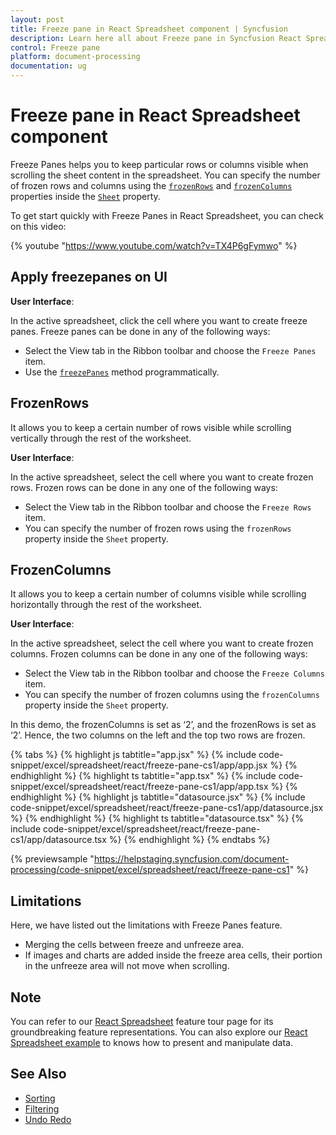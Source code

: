```yaml
---
layout: post
title: Freeze pane in React Spreadsheet component | Syncfusion
description: Learn here all about Freeze pane in Syncfusion React Spreadsheet component of Syncfusion Essential JS 2 and more.
control: Freeze pane 
platform: document-processing
documentation: ug
---
```


# Freeze pane in React Spreadsheet component

Freeze Panes helps you to keep particular rows or columns visible when scrolling the sheet content in the spreadsheet. You can specify the number of frozen rows and columns using the [`frozenRows`](https://ej2.syncfusion.com/react/documentation/api/spreadsheet/#frozenrows) and [`frozenColumns`](https://ej2.syncfusion.com/react/documentation/api/spreadsheet/#frozencolumns) properties inside the [`Sheet`](https://ej2.syncfusion.com/react/documentation/api/spreadsheet/#sheets) property.

To get start quickly with Freeze Panes in React Spreadsheet, you can check on this video:

{% youtube "https://www.youtube.com/watch?v=TX4P6gFymwo" %}

## Apply freezepanes on UI

**User Interface**:

In the active spreadsheet, click the cell where you want to create freeze panes. Freeze panes can be done in any of the following ways:

* Select the View tab in the Ribbon toolbar and choose the `Freeze Panes` item.
* Use the [`freezePanes`](https://ej2.syncfusion.com/react/documentation/api/spreadsheet/#freezepanes) method programmatically.

## FrozenRows

It allows you to keep a certain number of rows visible while scrolling vertically through the rest of the worksheet.

**User Interface**:

In the active spreadsheet, select the cell where you want to create frozen rows. Frozen rows can be done in any one of the following ways:

* Select the View tab in the Ribbon toolbar and choose the `Freeze Rows` item.
* You can specify the number of frozen rows using the `frozenRows` property inside the `Sheet` property.

## FrozenColumns

It allows you to keep a certain number of columns visible while scrolling horizontally through the rest of the worksheet.

**User Interface**:

In the active spreadsheet, select the cell where you want to create frozen columns. Frozen columns can be done in any one of the following ways:

* Select the View tab in the Ribbon toolbar and choose the `Freeze Columns` item.
* You can specify the number of frozen columns using the `frozenColumns` property inside the `Sheet` property.

In this demo, the frozenColumns is set as ‘2’, and the frozenRows is set as ‘2’. Hence, the two columns on the left and the top two rows are frozen.

{% tabs %}
{% highlight js tabtitle="app.jsx" %}
{% include code-snippet/excel/spreadsheet/react/freeze-pane-cs1/app/app.jsx %}
{% endhighlight %}
{% highlight ts tabtitle="app.tsx" %}
{% include code-snippet/excel/spreadsheet/react/freeze-pane-cs1/app/app.tsx %}
{% endhighlight %}
{% highlight js tabtitle="datasource.jsx" %}
{% include code-snippet/excel/spreadsheet/react/freeze-pane-cs1/app/datasource.jsx %}
{% endhighlight %}
{% highlight ts tabtitle="datasource.tsx" %}
{% include code-snippet/excel/spreadsheet/react/freeze-pane-cs1/app/datasource.tsx %}
{% endhighlight %}
{% endtabs %}

 {% previewsample "https://helpstaging.syncfusion.com/document-processing/code-snippet/excel/spreadsheet/react/freeze-pane-cs1" %}

## Limitations

Here, we have listed out the limitations with Freeze Panes feature.

* Merging the cells between freeze and unfreeze area.
* If images and charts are added inside the freeze area cells, their portion in the unfreeze area will not move when scrolling.

## Note

You can refer to our [React Spreadsheet](https://www.syncfusion.com/spreadsheet-editor-sdk/react-spreadsheet-editor) feature tour page for its groundbreaking feature representations. You can also explore our [React Spreadsheet example](https://www.syncfusion.com/spreadsheet-editor-sdk/react-spreadsheet-editor) to knows how to present and manipulate data.

## See Also

* [Sorting](./sort)
* [Filtering](./filter)
* [Undo Redo](./undo-redo)